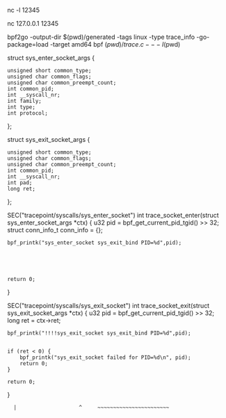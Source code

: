 nc -l 12345

nc 127.0.0.1 12345



bpf2go -output-dir $(pwd)/generated -tags linux -type trace_info -go-package=load -target amd64 bpf $(pwd)/trace.c -- -I$(pwd)

struct sys_enter_socket_args {


    unsigned short common_type;    
    unsigned char common_flags;       
    unsigned char common_preempt_count;    
    int common_pid;  
    int __syscall_nr;
    int family;     
    int type;
    int protocol;    


};

struct sys_exit_socket_args {


    unsigned short common_type;       
    unsigned char common_flags;    
    unsigned char common_preempt_count; 
    int common_pid;   
    int __syscall_nr;
    int pad;
    long ret; 

};

SEC("tracepoint/syscalls/sys_enter_socket")
int trace_socket_enter(struct sys_enter_socket_args *ctx) {
    u32 pid = bpf_get_current_pid_tgid() >> 32;
    struct conn_info_t conn_info = {};

    bpf_printk("sys_enter_socket sys_exit_bind PID=%d",pid);





    return 0;
}


SEC("tracepoint/syscalls/sys_exit_socket")
int trace_socket_exit(struct sys_exit_socket_args *ctx) {
    u32 pid = bpf_get_current_pid_tgid() >> 32;
    long ret = ctx->ret;

    bpf_printk("!!!!sys_exit_socket sys_exit_bind PID=%d",pid);


    if (ret < 0) {
        bpf_printk("sys_exit_socket failed for PID=%d\n", pid);
        return 0;
    }

    return 0;
}





      |                    ^     ~~~~~~~~~~~~~~~~~~~~~~~


